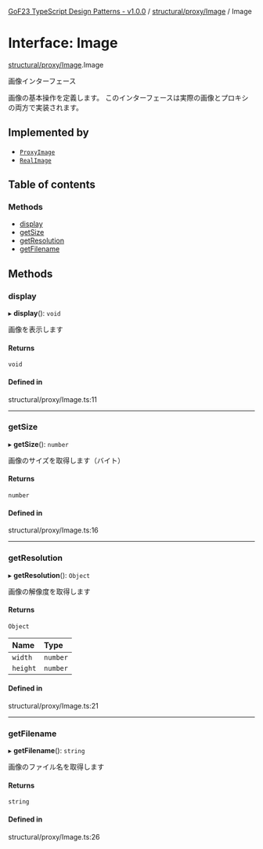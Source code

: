 [GoF23 TypeScript Design Patterns - v1.0.0](../README.md) / [structural/proxy/Image](../modules/structural_proxy_Image.md) / Image

# Interface: Image

[structural/proxy/Image](../modules/structural_proxy_Image.md).Image

画像インターフェース

画像の基本操作を定義します。
このインターフェースは実際の画像とプロキシの両方で実装されます。

## Implemented by

- [`ProxyImage`](../classes/structural_proxy_ProxyImage.ProxyImage.md)
- [`RealImage`](../classes/structural_proxy_RealImage.RealImage.md)

## Table of contents

### Methods

- [display](structural_proxy_Image.Image.md#display)
- [getSize](structural_proxy_Image.Image.md#getsize)
- [getResolution](structural_proxy_Image.Image.md#getresolution)
- [getFilename](structural_proxy_Image.Image.md#getfilename)

## Methods

### display

▸ **display**(): `void`

画像を表示します

#### Returns

`void`

#### Defined in

structural/proxy/Image.ts:11

___

### getSize

▸ **getSize**(): `number`

画像のサイズを取得します（バイト）

#### Returns

`number`

#### Defined in

structural/proxy/Image.ts:16

___

### getResolution

▸ **getResolution**(): `Object`

画像の解像度を取得します

#### Returns

`Object`

| Name | Type |
| :------ | :------ |
| `width` | `number` |
| `height` | `number` |

#### Defined in

structural/proxy/Image.ts:21

___

### getFilename

▸ **getFilename**(): `string`

画像のファイル名を取得します

#### Returns

`string`

#### Defined in

structural/proxy/Image.ts:26

